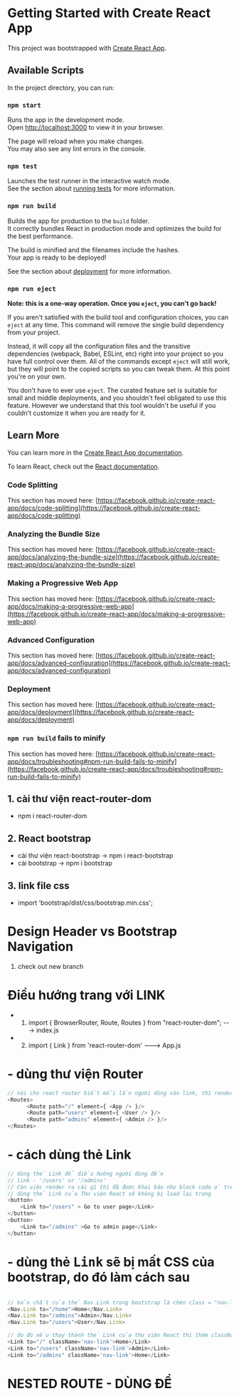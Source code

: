 # Getting Started with Create React App

This project was bootstrapped with [Create React App](https://github.com/facebook/create-react-app).

## Available Scripts

In the project directory, you can run:

### `npm start`

Runs the app in the development mode.\
Open [http://localhost:3000](http://localhost:3000) to view it in your browser.

The page will reload when you make changes.\
You may also see any lint errors in the console.

### `npm test`

Launches the test runner in the interactive watch mode.\
See the section about [running tests](https://facebook.github.io/create-react-app/docs/running-tests) for more information.

### `npm run build`

Builds the app for production to the `build` folder.\
It correctly bundles React in production mode and optimizes the build for the best performance.

The build is minified and the filenames include the hashes.\
Your app is ready to be deployed!

See the section about [deployment](https://facebook.github.io/create-react-app/docs/deployment) for more information.

### `npm run eject`

**Note: this is a one-way operation. Once you `eject`, you can't go back!**

If you aren't satisfied with the build tool and configuration choices, you can `eject` at any time. This command will remove the single build dependency from your project.

Instead, it will copy all the configuration files and the transitive dependencies (webpack, Babel, ESLint, etc) right into your project so you have full control over them. All of the commands except `eject` will still work, but they will point to the copied scripts so you can tweak them. At this point you're on your own.

You don't have to ever use `eject`. The curated feature set is suitable for small and middle deployments, and you shouldn't feel obligated to use this feature. However we understand that this tool wouldn't be useful if you couldn't customize it when you are ready for it.

## Learn More

You can learn more in the [Create React App documentation](https://facebook.github.io/create-react-app/docs/getting-started).

To learn React, check out the [React documentation](https://reactjs.org/).

### Code Splitting

This section has moved here: [https://facebook.github.io/create-react-app/docs/code-splitting](https://facebook.github.io/create-react-app/docs/code-splitting)

### Analyzing the Bundle Size

This section has moved here: [https://facebook.github.io/create-react-app/docs/analyzing-the-bundle-size](https://facebook.github.io/create-react-app/docs/analyzing-the-bundle-size)

### Making a Progressive Web App

This section has moved here: [https://facebook.github.io/create-react-app/docs/making-a-progressive-web-app](https://facebook.github.io/create-react-app/docs/making-a-progressive-web-app)

### Advanced Configuration

This section has moved here: [https://facebook.github.io/create-react-app/docs/advanced-configuration](https://facebook.github.io/create-react-app/docs/advanced-configuration)

### Deployment

This section has moved here: [https://facebook.github.io/create-react-app/docs/deployment](https://facebook.github.io/create-react-app/docs/deployment)

### `npm run build` fails to minify

This section has moved here: [https://facebook.github.io/create-react-app/docs/troubleshooting#npm-run-build-fails-to-minify](https://facebook.github.io/create-react-app/docs/troubleshooting#npm-run-build-fails-to-minify)


## 1. cài thư viện react-router-dom 
- npm i react-router-dom
## 2. React bootstrap 
- cài thư viện react-bootstrap  -> npm i react-bootstrap
- cài bootstrap -> npm i bootstrap
## 3. link file css
- import 'bootstrap/dist/css/bootstrap.min.css';

# Design Header vs Bootstrap Navigation
1. check out new branch 

# Điều hướng trang với LINK 
- 1. import { BrowserRouter, Route, Routes } from "react-router-dom";   ---> index.js 
- 2. import { Link } from 'react-router-dom'    ---> App.js 



# - dùng thư viện Router 
```js
// nói cho react router biết mỗi lần người dùng vào link, thì render ra element nào 
<Routes>
      <Route path="/" element={ <App /> }/>
      <Route path="users" element={ <User /> }/>
      <Route path="admins" element={ <Admin /> }/>
</Routes>
```

# - cách dùng thẻ Link
```js
// dùng thẻ Link để điều hướng người dùng đến
// link - '/users' or '/admins' 
// Còn việc render ra cái gì thì đã được khai báo như block code ở trên 
// dùng thẻ Link của Thư viện React sẽ không bị load lại trang 
<button>
    <Link to="/users" > Go to user page</Link>  
</button>
<button>
    <Link to="/admins" >Go to admin page</Link>
</button>
```

# - dùng thẻ <kbd>Link</kbd> sẽ bị mất CSS của bootstrap, do đó làm cách sau
```js

// bản chất của thẻ Nav.Link trong bootstrap là chèn class = "nav-link"
<Nav.Link to="/home">Home</Nav.Link>
<Nav.Link to="/admins">Admin</Nav.Link>
<Nav.Link to="/users">User</Nav.Link> 

// do đó nếu thay thành thẻ Link của thư viện React thì thêm className="nav-link"
<Link to="/" className='nav-link'>Home</Link>
<Link to="/users" className='nav-link'>Admin</Link>
<Link to="/admins" className='nav-link'>Home</Link>

```

# NESTED ROUTE - DÙNG ĐỂ 